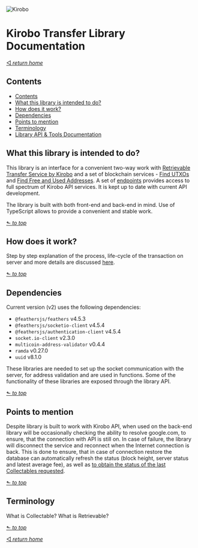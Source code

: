 ![Kirobo](https://kirobo.io/wp-content/uploads/2020/01/cropped-logo.png)

# Kirobo Transfer Library Documentation
[◅ _return home_](../README.md#Kirobo-Retrievable-Transfer-Library)

## Contents

  - [Contents](#contents)
  - [What this library is intended to do?](#what-this-library-is-intended-to-do)
  - [How does it work?](#how-does-it-work)
  - [Dependencies](#dependencies)
  - [Points to mention](#points-to-mention)
  - [Terminology](#terminology)
  - [Library API & Tools Documentation](documentation.md#documentation)

## What this library is intended to do?

This library is an interface for a convenient two-way work with [Retrievable Transfer Service by Kirobo](https://kirobo.io/index.php/retrievable-transfer/) and a set of blockchain services - [Find UTXOs](find_utxos.md#find-utxos) and [Find Free and Used Addresses](find_addresses.md#find-free-and-used-addresses). A set of [endpoints](endpoints.md#api-endpoints) provides access to full spectrum of Kirobo API services. It is kept up to date with current API development.

The library is built with both front-end and back-end in mind. Use of TypeScript allows to provide a convenient and stable work.

[⬑ _to top_](#kirobo-retrievable-transfer-library-documentation)

## How does it work?

Step by step explanation of the process, life-cycle of the transaction on server and more details are discussed [here](how_does_it_work.md#how-does-it-work).

[⬑ _to top_](#kirobo-retrievable-transfer-library-documentation)

## Dependencies

Current version (v2) uses the following dependencies:

- `@feathersjs/feathers` v4.5.3
- `@feathersjs/socketio-client` v4.5.4
- `@feathersjs/authentication-client` v4.5.4
- `socket.io-client` v2.3.0
- `multicoin-address-validator` v0.4.4
- `ramda` v0.27.0
- `uuid` v8.1.0

These libraries are needed to set up the socket communication with the server, for address validation and are used in functions. Some of the functionality of these libraries are exposed through the library API.

[⬑ _to top_](#kirobo-retrievable-transfer-library-documentation)

## Points to mention

Despite library is built to work with Kirobo API, when used on the back-end library will be occasionally checking the ability to resolve google.com, to ensure, that the connection with API is still on. In case of failure, the library will disconnect the service and reconnect when the Internet connection is back. This is done to ensure, that in case of connection restore the database can automatically refresh the status (block height, server status and latest average fee), as well as [to obtain the status of the last Collectables requested](docs/endpoints.md#caching-of-get-collectables-request).

[⬑ _to top_](#kirobo-retrievable-transfer-library-documentation)

## Terminology

What is Collectable? What is Retrievable?

[⬑ _to top_](#kirobo-retrievable-transfer-library-documentation)

[◅ _return home_](../README.md#Kirobo-Retrievable-Transfer-Library)


